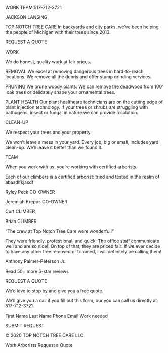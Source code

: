 WORK
TEAM
517-712-3721


JACKSON
LANSING

TOP NOTCH TREE CARE
In backyards and city parks, we’ve 
been helping the people of Michigan 
with their trees since 2013. 

REQUEST A QUOTE


WORK

We do honest, quality work at fair prices. 

REMOVAL
We excel at removing dangerous trees in hard-to-reach locations. We remove all the debris and offer stump grinding services. 


PRUNING
We prune woody plants. We can remove the deadwood from 100'  oak trees or delicately shape your ornamental trees. 

PLANT HEALTH
Our plant healthcare technicians are on the cutting edge of plant injection technology. If your trees or shrubs are struggling with pathogens, insect or fungal in nature we can provide a solution. 

CLEAN-UP

We respect your trees and your property.

We won’t leave a mess in your yard. Every job, big or small, includes yard clean-up. We’ll leave it better than we found it.

TEAM

When you work with us, you’re working with certified arborists.

Each of our climbers is a certified arborist: tried and tested in the realm of abasdlfkjasdf

Ryley Peck
CO-OWNER

Jeremiah Krepps
CO-OWNER

Curt 
CLIMBER

Brian
CLIMBER



“The crew at Top Notch Tree Care were wonderful!” 

They were friendly, professional, and quick. The office staff communicate well and are so nice!! On top of that, they are priced fair! If we ever decide to have any other tree removed or trimmed, I will definitely be calling them! 

Anthony Palmer-Peterson Jr.

Read 50+ more 5-star reviews

REQUEST A QUOTE

We’d love to stop by and give you a free quote.

We’ll give you a call if you fill out this form, our you can call us directly at 517-712-3721.

First Name
Last Name
Phone
Email
Work needed

SUBMIT REQUEST

© 2020 TOP NOTCH TREE CARE LLC

Work
Arborists
Request a Quote